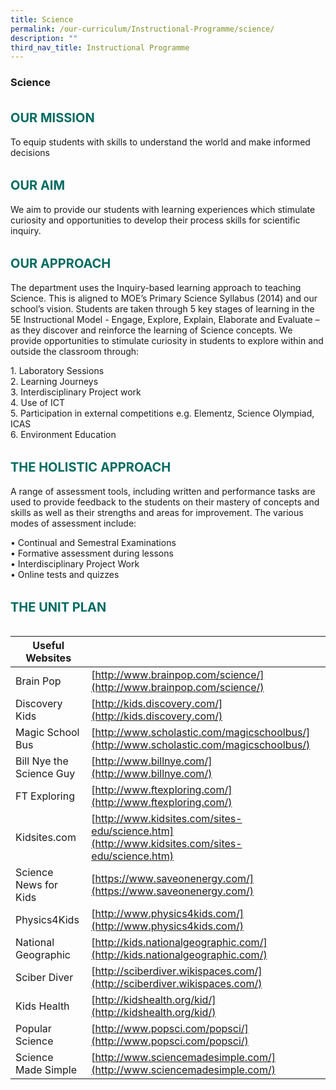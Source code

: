 ```yaml
---
title: Science
permalink: /our-curriculum/Instructional-Programme/science/
description: ""
third_nav_title: Instructional Programme
---
```

### **Science**

<b style="color:#016C62; font-size:20px; line-height: 3;">OUR MISSION</b><br>
To equip students with skills to understand the world and make informed decisions

<b style="color:#016C62; font-size:20px; line-height: 3;">OUR AIM</b><br>
We aim to provide our students with learning experiences which stimulate curiosity and opportunities to develop their process skills for scientific inquiry.

<b style="color:#016C62; font-size:20px; line-height: 3;">OUR APPROACH</b><br>
The department uses the Inquiry-based learning approach to teaching Science. This is aligned to MOE’s Primary Science Syllabus (2014) and our school’s vision. Students are taken through 5 key stages of learning in the 5E Instructional Model - Engage, Explore, Explain, Elaborate and Evaluate – as they discover and reinforce the learning of Science concepts. We provide opportunities to stimulate curiosity in students to explore within and outside the classroom through:

1\. Laboratory Sessions <br>
2\. Learning Journeys <br>
3\. Interdisciplinary Project work <br>
4\. Use of ICT <br>
5\. Participation in external competitions e.g. Elementz, Science Olympiad, ICAS <br>
6\. Environment Education <br>

<b style="color:#016C62; font-size:20px; line-height: 3;">THE HOLISTIC APPROACH</b><br>
A range of assessment tools, including written and performance tasks are used to provide feedback to the students on their mastery of concepts and skills as well as their strengths and areas for improvement. The various modes of assessment include:

• Continual and Semestral Examinations  
• Formative assessment during lessons  
• Interdisciplinary Project Work  
• Online tests and quizzes

<b style="color:#016C62; font-size:20px; line-height: 3;">THE UNIT PLAN</b><br>


| Useful Websites | |
| -------- | -------- |
| Brain Pop | [http://www.brainpop.com/science/](http://www.brainpop.com/science/) |
| Discovery Kids | [http://kids.discovery.com/](http://kids.discovery.com/) |
| Magic School Bus | [http://www.scholastic.com/magicschoolbus/](http://www.scholastic.com/magicschoolbus/) |
| Bill Nye the Science Guy | [http://www.billnye.com/](http://www.billnye.com/) |
| FT Exploring | [http://www.ftexploring.com/](http://www.ftexploring.com/) |
| Kidsites.com | [http://www.kidsites.com/sites-edu/science.htm](http://www.kidsites.com/sites-edu/science.htm) | 
| Science News for Kids | [https://www.saveonenergy.com/](https://www.saveonenergy.com/) |
| Physics4Kids | [http://www.physics4kids.com/](http://www.physics4kids.com/) | 
| National Geographic | [http://kids.nationalgeographic.com/](http://kids.nationalgeographic.com/) |
| Sciber Diver | [http://sciberdiver.wikispaces.com/](http://sciberdiver.wikispaces.com/) |
| Kids Health | [http://kidshealth.org/kid/](http://kidshealth.org/kid/) |
| Popular Science | [http://www.popsci.com/popsci/](http://www.popsci.com/popsci/) |
| Science Made Simple | [http://www.sciencemadesimple.com/](http://www.sciencemadesimple.com/) |